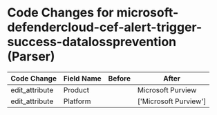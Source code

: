 # Code Changes for microsoft-defendercloud-cef-alert-trigger-success-datalossprevention (Parser)

| Code Change | Field Name | Before | After |
|-------------|------------|--------|-------|
| edit_attribute | Product |  | Microsoft Purview |
| edit_attribute | Platform |  | ['Microsoft Purview'] |